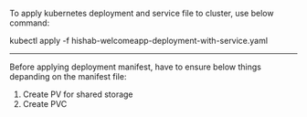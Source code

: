 
To apply kubernetes deployment and service file to cluster, use below command:

kubectl apply -f hishab-welcomeapp-deployment-with-service.yaml


---
Before applying deployment manifest, have to ensure below things depanding on the manifest file:
 1. Create PV for shared storage
 2. Create PVC
